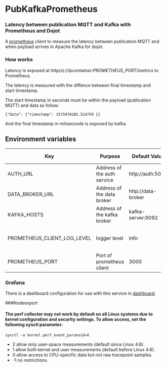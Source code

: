 # PubKafkaPrometheus

### Latency between publication MQTT and Kafka with Prometheus and Dojot

A [prometheus](https://github.com/prometheus/prometheus) client to measure the latency between publication MQTT and when payload arrives in Apache Kafka for dojot. 

### **How works**

Latency is exposed at *http(s)://ipcontainer:PROMETHEUS_PORT/metrics* to Prometheus.

The latency is measured with the diffence between final timestamp and start timestamp.

The start timestamp in seconds must be within the  payload (publication MQTT) and data as follow:

`{"data": {"timestamp": 1575978282.524759 }}`

And the final timestamp in miliseconds is exposed by kafka.


## **Environment variables**

Key                      | Purpose                                                             | Default Value   | Valid Values   |
------------------------ | ------------------------------------------------------------------- | --------------- | -------------- |
AUTH_URL                 | Address of the auth service                                         | http://auth:5000| url    |
DATA_BROKER_URL              | Address of the data broker                                          | http://data-broker  | url    |
KAFKA_HOSTS              | Address of the kafka broker                                         |kafka-server:9092| hostname/IP    |
PROMETHEUS_CLIENT_LOG_LEVEL                 | logger level                                      | info | debug, error, warning, info   |
PROMETHEUS_PORT         | Port of prometheus client                                             | 3000              | integer        |

### Grafana

There is a dashboard configuration for use with this service in [dashboard](./dashboard-grafana/Dojot100kV2.json).

###Nodeexport

#### The perf collector may not work by default on all Linux systems due to kernel configuration and security settings. To allow access, set the following sysctl parameter:

`sysctl -w kernel.perf_event_paranoid=X`

- 2 allow only user-space measurements (default since Linux 4.6).
- 1 allow both kernel and user measurements (default before Linux 4.6).
- 0 allow access to CPU-specific data but not raw tracepoint samples.
- -1 no restrictions.
